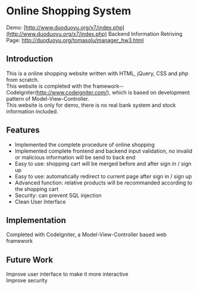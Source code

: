 <snippet>
  <content>

# Online Shopping System
Demo: [http://www.duoduoyu.org/x7/index.php](http://www.duoduoyu.org/x7/index.php)
Backend Information Retriving Page: http://duoduoyu.org/tomasolu/manager_hw3.html
## Introduction
This is a online shopping website written with HTML, jQuery, CSS and php from scratch. <br />
This website is completed with the framework--CodeIgniter(http://www.codeigniter.com/), which is based on development pattern of Model-View-Controller. <br />
This website is only for demo, there is no real bank system and stock information included. 

## Features
* Implemented the complete procedure of online shopping
* Implemented complete frontend and backend input validation, no invalid or malicious information will be send to back end
* Easy to use: shopping cart will be merged before and after sign in / sign up
* Easy to use: automatically redirect to current page after sign in / sign up
* Advanced function: relative products will be recommanded according to the shopping cart
* Security: can prevent SQL injection
* Clean User Interface

## Implementation
Completed with CodeIgniter, a Model-View-Controller based web framework <br />


## Future Work
Improve user interface to make it more interactive <br />
Improve security


></content>
  <tabTrigger></tabTrigger>
</snippet>

